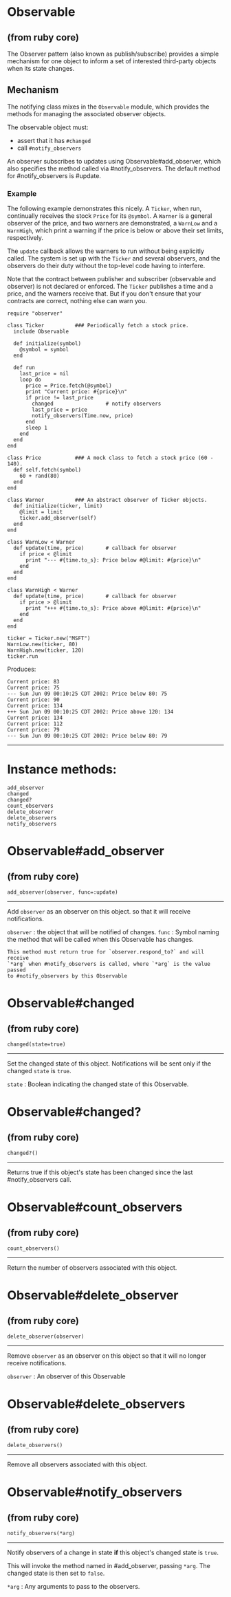 # Observable

(from ruby core)
---
The Observer pattern (also known as publish/subscribe) provides a simple
mechanism for one object to inform a set of interested third-party objects
when its state changes.

## Mechanism

The notifying class mixes in the `Observable` module, which provides the
methods for managing the associated observer objects.

The observable object must:
*   assert that it has `#changed`
*   call `#notify_observers`


An observer subscribes to updates using Observable#add_observer, which also
specifies the method called via #notify_observers. The default method for
#notify_observers is #update.

### Example

The following example demonstrates this nicely.  A `Ticker`, when run,
continually receives the stock `Price` for its `@symbol`.  A `Warner` is a
general observer of the price, and two warners are demonstrated, a `WarnLow`
and a `WarnHigh`, which print a warning if the price is below or above their
set limits, respectively.

The `update` callback allows the warners to run without being explicitly
called.  The system is set up with the `Ticker` and several observers, and the
observers do their duty without the top-level code having to interfere.

Note that the contract between publisher and subscriber (observable and
observer) is not declared or enforced.  The `Ticker` publishes a time and a
price, and the warners receive that.  But if you don't ensure that your
contracts are correct, nothing else can warn you.

    require "observer"

    class Ticker          ### Periodically fetch a stock price.
      include Observable

      def initialize(symbol)
        @symbol = symbol
      end

      def run
        last_price = nil
        loop do
          price = Price.fetch(@symbol)
          print "Current price: #{price}\n"
          if price != last_price
            changed                 # notify observers
            last_price = price
            notify_observers(Time.now, price)
          end
          sleep 1
        end
      end
    end

    class Price           ### A mock class to fetch a stock price (60 - 140).
      def self.fetch(symbol)
        60 + rand(80)
      end
    end

    class Warner          ### An abstract observer of Ticker objects.
      def initialize(ticker, limit)
        @limit = limit
        ticker.add_observer(self)
      end
    end

    class WarnLow < Warner
      def update(time, price)       # callback for observer
        if price < @limit
          print "--- #{time.to_s}: Price below #@limit: #{price}\n"
        end
      end
    end

    class WarnHigh < Warner
      def update(time, price)       # callback for observer
        if price > @limit
          print "+++ #{time.to_s}: Price above #@limit: #{price}\n"
        end
      end
    end

    ticker = Ticker.new("MSFT")
    WarnLow.new(ticker, 80)
    WarnHigh.new(ticker, 120)
    ticker.run

Produces:

    Current price: 83
    Current price: 75
    --- Sun Jun 09 00:10:25 CDT 2002: Price below 80: 75
    Current price: 90
    Current price: 134
    +++ Sun Jun 09 00:10:25 CDT 2002: Price above 120: 134
    Current price: 134
    Current price: 112
    Current price: 79
    --- Sun Jun 09 00:10:25 CDT 2002: Price below 80: 79
---
# Instance methods:

    add_observer
    changed
    changed?
    count_observers
    delete_observer
    delete_observers
    notify_observers

# Observable#add_observer

(from ruby core)
---
    add_observer(observer, func=:update)

---

Add `observer` as an observer on this object. so that it will receive
notifications.

`observer`
:   the object that will be notified of changes.
`func`
:   Symbol naming the method that will be called when this Observable has
    changes.

    This method must return true for `observer.respond_to?` and will receive
    `*arg` when #notify_observers is called, where `*arg` is the value passed
    to #notify_observers by this Observable



# Observable#changed

(from ruby core)
---
    changed(state=true)

---

Set the changed state of this object.  Notifications will be sent only if the
changed `state` is `true`.

`state`
:   Boolean indicating the changed state of this Observable.



# Observable#changed?

(from ruby core)
---
    changed?()

---

Returns true if this object's state has been changed since the last
#notify_observers call.


# Observable#count_observers

(from ruby core)
---
    count_observers()

---

Return the number of observers associated with this object.


# Observable#delete_observer

(from ruby core)
---
    delete_observer(observer)

---

Remove `observer` as an observer on this object so that it will no longer
receive notifications.

`observer`
:   An observer of this Observable



# Observable#delete_observers

(from ruby core)
---
    delete_observers()

---

Remove all observers associated with this object.


# Observable#notify_observers

(from ruby core)
---
    notify_observers(*arg)

---

Notify observers of a change in state **if** this object's changed state is
`true`.

This will invoke the method named in #add_observer, passing `*arg`. The
changed state is then set to `false`.

`*arg`
:   Any arguments to pass to the observers.



